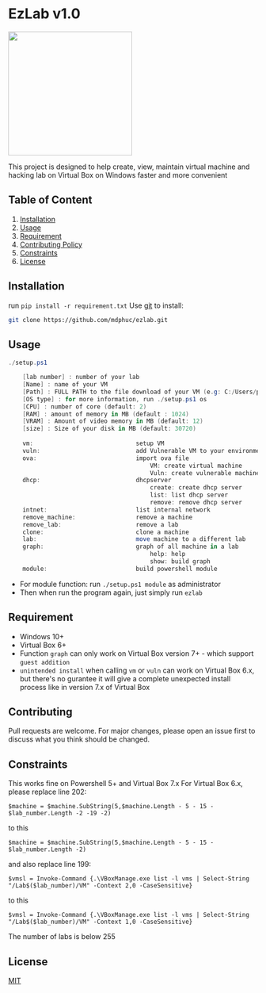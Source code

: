 # EzLab v1.0
<img src=https://github.com/mdphuc/ezlab/assets/41264640/f062bde3-ba74-48c8-bff1-5be0387aee90 style="width:250px;height:auto">

This project is designed to help create, view, maintain virtual machine and hacking lab on Virtual Box on Windows faster and more convenient
## Table of Content
1) [Installation](#installation)
2) [Usage](#usage)
3) [Requirement](#requirement)
4) [Contributing Policy](#contributing)
5) [Constraints](#constraints)
6) [License](#license)
## Installation 
run ```pip install -r requirement.txt```
Use <a href="https://git-scm.com/" target="_blank">git</a> to install:
```bash
git clone https://github.com/mdphuc/ezlab.git
```
## Usage
```powershell
./setup.ps1

    [lab number] : number of your lab
    [Name] : name of your VM
    [Path] : FULL PATH to the file download of your VM (e.g: C:/Users/path/to/your/<VM file>) (iso file)
    [OS type] : for more information, run ./setup.ps1 os
    [CPU] : number of core (default: 2)
    [RAM] : amount of memory in MB (default : 1024)
    [VRAM] : Amount of video memory in MB (default: 12) 
    [size] : Size of your disk in MB (default: 30720)
    
    vm:                             setup VM
    vuln:                           add Vulnerable VM to your environment
    ova:                            import ova file
                                        VM: create virtual machine
                                        Vuln: create vulnerable machine
    dhcp:                           dhcpserver
                                        create: create dhcp server
                                        list: list dhcp server
                                        remove: remove dhcp server
    intnet:                         list internal network
    remove_machine:                 remove a machine
    remove_lab:                     remove a lab
    clone:                          clone a machine
    lab:                            move machine to a different lab
    graph:                          graph of all machine in a lab 
                                        help: help
                                        show: build graph
    module:                         build powershell module
```
- For module function: run ```./setup.ps1 module``` as administrator
- Then when run the program again, just simply run ```ezlab```

## Requirement
- Windows 10+
- Virtual Box 6+
- Function ```graph``` can only work on Virtual Box version 7+ - which support ```guest addition```
- ```unintended install``` when calling ```vm``` or ```vuln``` can work on Virtual Box 6.x, but there's no gurantee it will give a complete unexpected install process like in version 7.x of Virtual Box

## Contributing
Pull requests are welcome. For major changes, please open an issue first to discuss what you think should be changed.

## Constraints
This works fine on Powershell 5+ and Virtual Box 7.x
For Virtual Box 6.x, please replace line 202:
```
$machine = $machine.SubString(5,$machine.Length - 5 - 15 - $lab_number.Length -2 -19 -2)
```
to this 
```
$machine = $machine.SubString(5,$machine.Length - 5 - 15 - $lab_number.Length -2)
```
and also replace line 199:
```
$vmsl = Invoke-Command {.\VBoxManage.exe list -l vms | Select-String "/Lab$($lab_number)/VM" -Context 2,0 -CaseSensitive}
```
to this
```
$vmsl = Invoke-Command {.\VBoxManage.exe list -l vms | Select-String "/Lab$($lab_number)/VM" -Context 1,0 -CaseSensitive}
```
The number of labs is below 255

## License
[MIT](https://choosealicense.com/licenses/mit/)
